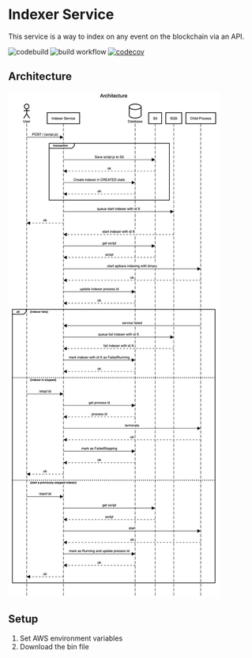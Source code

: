 # Indexer Service

This service is a way to index on any event on the blockchain via an API.

![codebuild](https://codebuild.eu-west-3.amazonaws.com/badges?uuid=eyJlbmNyeXB0ZWREYXRhIjoiTUtmdVdqUjg2cTJnN2dxZlZ3R0Z2Z0E4NG8vcHZyUnovdzBrTFFSWm1heUdoWE0reTRkOXVQT1E0alZxTHZTNzcxL3I3YkNyZ3Z6VmtMMFhvM2V6NGxZPSIsIml2UGFyYW1ldGVyU3BlYyI6IjhNRHUxbXNhaTNKcmlBNTEiLCJtYXRlcmlhbFNldFNlcmlhbCI6MX0%3D&branch=main)
![build workflow](https://github.com/astraly-labs/indexer-service/actions/workflows/rust-build.yml/badge.svg)
[![codecov](https://codecov.io/gh/Astraly-Labs/indexer-service/graph/badge.svg?token=3XLJIJBnzM)](https://codecov.io/gh/Astraly-Labs/indexer-service)

## Architecture

![sequence_architecture.png](docs/sequence_architecture.png)

## Setup

1. Set AWS environment variables
2. Download the bin file
